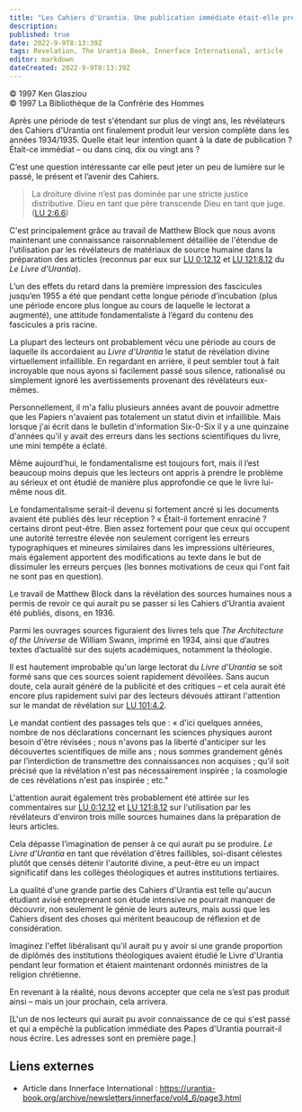 ```yaml
---
title: "Les Cahiers d'Urantia. Une publication immédiate était-elle prévue ?"
description: 
published: true
date: 2022-9-9T8:13:39Z
tags: Revelation, The Urantia Book, Innerface International, article
editor: markdown
dateCreated: 2022-9-9T8:13:39Z
---
```


<p class="v-card v-sheet theme--light gray lighten-3 px-2">© 1997 Ken Glasziou<br>© 1997 La Bibliothèque de la Confrérie des Hommes</p>


Après une période de test s'étendant sur plus de vingt ans, les révélateurs des Cahiers d'Urantia ont finalement produit leur version complète dans les années 1934/1935. Quelle était leur intention quant à la date de publication ? Était-ce immédiat – ou dans cinq, dix ou vingt ans ?

C’est une question intéressante car elle peut jeter un peu de lumière sur le passé, le présent et l’avenir des Cahiers.

> La droiture divine n’est pas dominée par une stricte justice distributive. Dieu en tant que père transcende Dieu en tant que juge. (<a id="a17_134"></a>[LU 2:6.6](/fr/The_Urantia_Book/2#p6_6))

C'est principalement grâce au travail de Matthew Block que nous avons maintenant une connaissance raisonnablement détaillée de l'étendue de l'utilisation par les révélateurs de matériaux de source humaine dans la préparation des articles (reconnus par eux sur <a id="a19_260"></a>[LU 0:12.12](/fr/The_Urantia_Book/0#p12_12) et <a id="a19_307"></a>[LU 121:8.12](/fr/The_Urantia_Book/121#p8_12) du _Le Livre d'Urantia_).

L’un des effets du retard dans la première impression des fascicules jusqu’en 1955 a été que pendant cette longue période d’incubation (plus une période encore plus longue au cours de laquelle le lectorat a augmenté), une attitude fondamentaliste à l’égard du contenu des fascicules a pris racine.

La plupart des lecteurs ont probablement vécu une période au cours de laquelle ils accordaient au _Livre d'Urantia_ le statut de révélation divine virtuellement infaillible. En regardant en arrière, il peut sembler tout à fait incroyable que nous ayons si facilement passé sous silence, rationalisé ou simplement ignoré les avertissements provenant des révélateurs eux-mêmes.

Personnellement, il m'a fallu plusieurs années avant de pouvoir admettre que les Papiers n'avaient pas totalement un statut divin et infaillible. Mais lorsque j'ai écrit dans le bulletin d'information Six-0-Six il y a une quinzaine d'années qu'il y avait des erreurs dans les sections scientifiques du livre, une mini tempête a éclaté.

Même aujourd’hui, le fondamentalisme est toujours fort, mais il l’est beaucoup moins depuis que les lecteurs ont appris à prendre le problème au sérieux et ont étudié de manière plus approfondie ce que le livre lui-même nous dit.

Le fondamentalisme serait-il devenu si fortement ancré si les documents avaient été publiés dès leur réception ? « Était-il fortement enraciné ? certains diront peut-être. Bien assez fortement pour que ceux qui occupent une autorité terrestre élevée non seulement corrigent les erreurs typographiques et mineures similaires dans les impressions ultérieures, mais également apportent des modifications au texte dans le but de dissimuler les erreurs perçues (les bonnes motivations de ceux qui l'ont fait ne sont pas en question). 

Le travail de Matthew Block dans la révélation des sources humaines nous a permis de revoir ce qui aurait pu se passer si les Cahiers d'Urantia avaient été publiés, disons, en 1936.

Parmi les ouvrages sources figuraient des livres tels que _The Architecture of the Universe_ de William Swann, imprimé en 1934, ainsi que d’autres textes d’actualité sur des sujets académiques, notamment la théologie.

Il est hautement improbable qu'un large lectorat du _Livre d'Urantia_ se soit formé sans que ces sources soient rapidement dévoilées. Sans aucun doute, cela aurait généré de la publicité et des critiques – et cela aurait été encore plus rapidement suivi par des lecteurs dévoués attirant l'attention sur le mandat de révélation sur <a id="a35_332"></a>[LU 101:4.2](/fr/The_Urantia_Book/101#p4_2).

Le mandat contient des passages tels que : « d'ici quelques années, nombre de nos déclarations concernant les sciences physiques auront besoin d'être révisées ; nous n'avons pas la liberté d'anticiper sur les découvertes scientifiques de mille ans ; nous sommes grandement gênés par l’interdiction de transmettre des connaissances non acquises ; qu'il soit précisé que la révélation n'est pas nécessairement inspirée ; la cosmologie de ces révélations n'est pas inspirée ; etc."

L'attention aurait également très probablement été attirée sur les commentaires sur <a id="a39_84"></a>[LU 0:12.12](/fr/The_Urantia_Book/0#p12_12) et <a id="a39_131"></a>[LU 121:8.12](/fr/The_Urantia_Book/121#p8_12) sur l'utilisation par les révélateurs d'environ trois mille sources humaines dans la préparation de leurs articles.

Cela dépasse l’imagination de penser à ce qui aurait pu se produire. _Le Livre d'Urantia_ en tant que révélation d'êtres faillibles, soi-disant célestes plutôt que censés détenir l'autorité divine, a peut-être eu un impact significatif dans les collèges théologiques et autres institutions tertiaires.

La qualité d'une grande partie des Cahiers d'Urantia est telle qu'aucun étudiant avisé entreprenant son étude intensive ne pourrait manquer de découvrir, non seulement le génie de leurs auteurs, mais aussi que les Cahiers disent des choses qui méritent beaucoup de réflexion et de considération.

Imaginez l'effet libéralisant qu'il aurait pu y avoir si une grande proportion de diplômés des institutions théologiques avaient étudié le Livre d'Urantia pendant leur formation et étaient maintenant ordonnés ministres de la religion chrétienne.

En revenant à la réalité, nous devons accepter que cela ne s’est pas produit ainsi – mais un jour prochain, cela arrivera.

[L'un de nos lecteurs qui aurait pu avoir connaissance de ce qui s'est passé et qui a empêché la publication immédiate des Papes d'Urantia pourrait-il nous écrire. Les adresses sont en première page.]

## Liens externes

- Article dans Innerface International : https://urantia-book.org/archive/newsletters/innerface/vol4_6/page3.html




